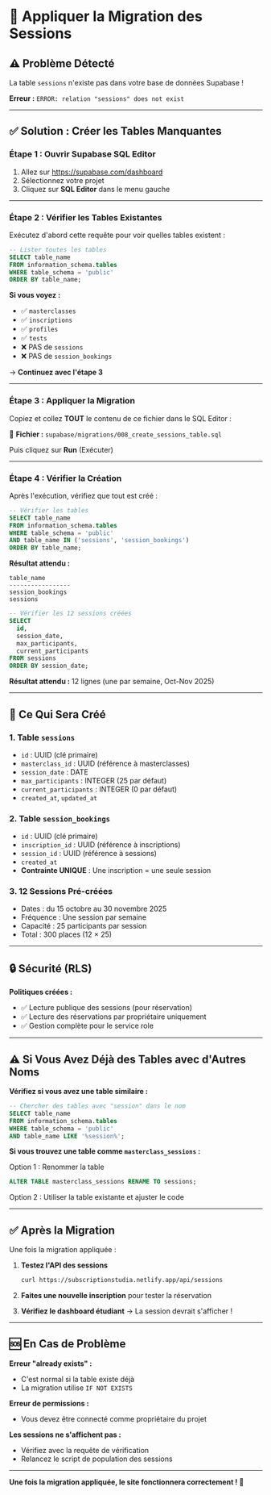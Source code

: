 # 🔧 Appliquer la Migration des Sessions

## ⚠️ Problème Détecté

La table `sessions` n'existe pas dans votre base de données Supabase !

**Erreur :** `ERROR: relation "sessions" does not exist`

---

## ✅ Solution : Créer les Tables Manquantes

### **Étape 1 : Ouvrir Supabase SQL Editor**

1. Allez sur https://supabase.com/dashboard
2. Sélectionnez votre projet
3. Cliquez sur **SQL Editor** dans le menu gauche

---

### **Étape 2 : Vérifier les Tables Existantes**

Exécutez d'abord cette requête pour voir quelles tables existent :

```sql
-- Lister toutes les tables
SELECT table_name 
FROM information_schema.tables 
WHERE table_schema = 'public' 
ORDER BY table_name;
```

**Si vous voyez :**
- ✅ `masterclasses`
- ✅ `inscriptions`
- ✅ `profiles`
- ✅ `tests`
- ❌ PAS de `sessions`
- ❌ PAS de `session_bookings`

→ **Continuez avec l'étape 3**

---

### **Étape 3 : Appliquer la Migration**

Copiez et collez **TOUT** le contenu de ce fichier dans le SQL Editor :

📁 **Fichier :** `supabase/migrations/008_create_sessions_table.sql`

Puis cliquez sur **Run** (Exécuter)

---

### **Étape 4 : Vérifier la Création**

Après l'exécution, vérifiez que tout est créé :

```sql
-- Vérifier les tables
SELECT table_name 
FROM information_schema.tables 
WHERE table_schema = 'public' 
AND table_name IN ('sessions', 'session_bookings')
ORDER BY table_name;
```

**Résultat attendu :**
```
table_name
-----------------
session_bookings
sessions
```

```sql
-- Vérifier les 12 sessions créées
SELECT 
  id,
  session_date,
  max_participants,
  current_participants
FROM sessions
ORDER BY session_date;
```

**Résultat attendu :** 12 lignes (une par semaine, Oct-Nov 2025)

---

## 🎯 Ce Qui Sera Créé

### **1. Table `sessions`**
- `id` : UUID (clé primaire)
- `masterclass_id` : UUID (référence à masterclasses)
- `session_date` : DATE
- `max_participants` : INTEGER (25 par défaut)
- `current_participants` : INTEGER (0 par défaut)
- `created_at`, `updated_at`

### **2. Table `session_bookings`**
- `id` : UUID (clé primaire)
- `inscription_id` : UUID (référence à inscriptions)
- `session_id` : UUID (référence à sessions)
- `created_at`
- **Contrainte UNIQUE** : Une inscription = une seule session

### **3. 12 Sessions Pré-créées**
- Dates : du 15 octobre au 30 novembre 2025
- Fréquence : Une session par semaine
- Capacité : 25 participants par session
- Total : 300 places (12 × 25)

---

## 🔒 Sécurité (RLS)

**Politiques créées :**
- ✅ Lecture publique des sessions (pour réservation)
- ✅ Lecture des réservations par propriétaire uniquement
- ✅ Gestion complète pour le service role

---

## ⚠️ Si Vous Avez Déjà des Tables avec d'Autres Noms

**Vérifiez si vous avez une table similaire :**

```sql
-- Chercher des tables avec "session" dans le nom
SELECT table_name 
FROM information_schema.tables 
WHERE table_schema = 'public' 
AND table_name LIKE '%session%';
```

**Si vous trouvez une table comme `masterclass_sessions` :**

Option 1 : Renommer la table
```sql
ALTER TABLE masterclass_sessions RENAME TO sessions;
```

Option 2 : Utiliser la table existante et ajuster le code

---

## ✅ Après la Migration

Une fois la migration appliquée :

1. **Testez l'API des sessions**
   ```bash
   curl https://subscriptionstudia.netlify.app/api/sessions
   ```

2. **Faites une nouvelle inscription** pour tester la réservation

3. **Vérifiez le dashboard étudiant** → La session devrait s'afficher !

---

## 🆘 En Cas de Problème

**Erreur "already exists" :**
- C'est normal si la table existe déjà
- La migration utilise `IF NOT EXISTS`

**Erreur de permissions :**
- Vous devez être connecté comme propriétaire du projet

**Les sessions ne s'affichent pas :**
- Vérifiez avec la requête de vérification
- Relancez le script de population des sessions

---

**Une fois la migration appliquée, le site fonctionnera correctement ! 🎉**
